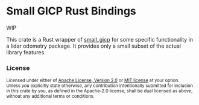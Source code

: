 # Small GICP Rust Bindings

WIP

This crate is a Rust wrapper of [small_gicp](https://github.com/koide3/small_gicp) for some specific functionality in a lidar odometry package. It provides only a small subset of the actual library features.


### License

<sup>
Licensed under either of <a href="LICENSE-APACHE">Apache License, Version
2.0</a> or <a href="LICENSE-MIT">MIT license</a> at your option.
</sup>

<br>

<sub>
Unless you explicitly state otherwise, any contribution intentionally submitted
for inclusion in this crate by you, as defined in the Apache-2.0 license, shall
be dual licensed as above, without any additional terms or conditions.
</sub>
